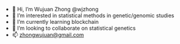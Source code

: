 - 👋 Hi, I’m Wujuan Zhong @wjzhong
- 👀 I’m interested in statistical methods in genetic/genomic studies
- 🌱 I’m currently learning blockchain
- 💞️ I’m looking to collaborate on statistical genetics
- 📫 zhongwujuan@gmail.com

<!---
wjzhong/wjzhong is a ✨ special ✨ repository because its `README.md` (this file) appears on your GitHub profile.
You can click the Preview link to take a look at your changes.
--->

